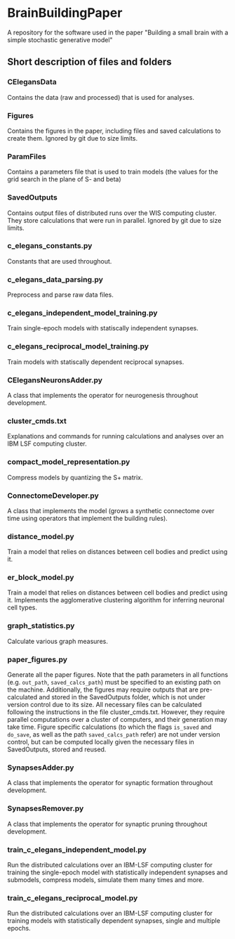# BrainBuildingPaper
A repository for the software used in the paper "Building a small brain with a simple stochastic generative model"

## Short description of files and folders
### CElegansData
Contains the data (raw and processed) that is used for analyses.
### Figures
Contains the figures in the paper, including files and saved calculations to create them. Ignored by git due to size limits.
### ParamFiles
Contains a parameters file that is used to train models (the values for the grid search in the plane of S- and beta)
### SavedOutputs
Contains output files of distributed runs over the WIS computing cluster. They store calculations that were run in parallel. Ignored by git due to size limits.
### c_elegans_constants.py
Constants that are used throughout.
### c_elegans_data_parsing.py
Preprocess and parse raw data files.
### c_elegans_independent_model_training.py
Train single-epoch models with statiscally independent synapses.
### c_elegans_reciprocal_model_training.py
Train models with statiscally dependent reciprocal synapses.
### CElegansNeuronsAdder.py
A class that implements the operator for neurogenesis throughout development.
### cluster_cmds.txt
Explanations and commands for running calculations and analyses over an IBM LSF computing cluster.
### compact_model_representation.py
Compress models by quantizing the S+ matrix.
### ConnectomeDeveloper.py
A class that implements the model (grows a synthetic connectome over time using operators that implement the building rules).
### distance_model.py
Train a model that relies on distances between cell bodies and predict using it.
### er_block_model.py
Train a model that relies on distances between cell bodies and predict using it.
Implements the agglomerative clustering algorithm for inferring neuronal cell types.
### graph_statistics.py
Calculate various graph measures.
### paper_figures.py
Generate all the paper figures.
Note that the path parameters in all functions (e.g. `out_path`, `saved_calcs_path`) must be specified to an existing path
on the machine.
Additionally, the figures may require outputs that are pre-calculated and stored in the SavedOutputs folder, which is not under version control due to
its size. All necessary files can be calculated following the instructions in the file cluster_cmds.txt. However, they require parallel computations over a cluster of computers, and their generation may take time.
Figure specific calculations (to which the flags `is_saved` and `do_save`, as well as the path `saved_calcs_path` refer) are not under version control, but can be computed locally given the necessary files in SavedOutputs, stored and reused.
### SynapsesAdder.py
A class that implements the operator for synaptic formation throughout development.
### SynapsesRemover.py
A class that implements the operator for synaptic pruning throughout development.
### train_c_elegans_independent_model.py
Run the distributed calculations over an IBM-LSF computing cluster for training the single-epoch model with statistically independent synapses and submodels, compress models, simulate them many times and more.
### train_c_elegans_reciprocal_model.py
Run the distributed calculations over an IBM-LSF computing cluster for training models with statistically dependent synapses, single and multiple epochs.
